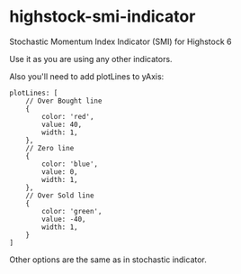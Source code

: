 # highstock-smi-indicator
Stochastic Momentum Index Indicator (SMI) for Highstock 6

Use it as you are using any other indicators.

Also you'll need to add plotLines to yAxis: 

    plotLines: [
        // Over Bought line
        {
            color: 'red',
            value: 40,
            width: 1,
        },
        // Zero line
        {
            color: 'blue',
            value: 0,
            width: 1,
        },
        // Over Sold line
        {
            color: 'green',
            value: -40,
            width: 1,
        }
    ]
   
Other options are the same as in stochastic indicator.